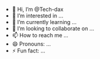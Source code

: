 - 👋 Hi, I’m @Tech-dax
- 👀 I’m interested in ...
- 🌱 I’m currently learning ...
- 💞️ I’m looking to collaborate on ...
- 📫 How to reach me ...
- 😄 Pronouns: ...
- ⚡ Fun fact: ...

<!---
Tech-dax/Tech-dax is a ✨ special ✨ repository because its `README.md` (this file) appears on your GitHub profile.
You can click the Preview link to take a look at your changes.
--->
